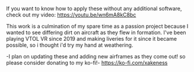 If you want to know how to apply these without any additional software, check out my video: https://youtu.be/wn6mA8kC8bc

This work is a culmination of my spare time as a passion project because I wanted to see differing dirt on aircraft as they flew in formation.  I've been playing VTOL VR since 2019 and making liveries for it since it became possible, so i thought i'd try my hand at weathering.

-I plan on updating these and adding new airframes as they come out! so please consider donating to my ko-fi!-
https://ko-fi.com/xakeness
